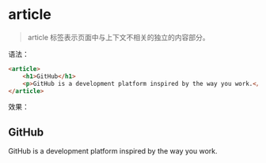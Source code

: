 # article

> article 标签表示页面中与上下文不相关的独立的内容部分。

语法：

```html
<article>
    <h1>GitHub</h1>
    <p>GitHub is a development platform inspired by the way you work.</p>
</article>
```

效果：

<article>
    <h1>GitHub</h1>
    <p>GitHub is a development platform inspired by the way you work.</p>
</article>
